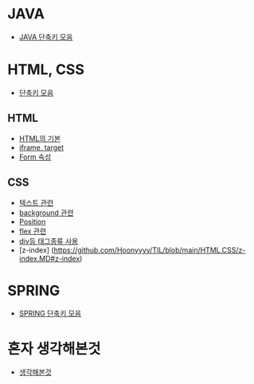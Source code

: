 # JAVA
- [JAVA 단축키 모음]()

# HTML, CSS
- [단축키 모음]()
## HTML
- [HTML의 기본](https://github.com/Hoonyyyy/TIL/blob/main/HTML.CSS/HTML%EC%9D%98%20%EA%B8%B0%EB%B3%B8.MD#html5)
- [iframe, target](https://github.com/Hoonyyyy/TIL/blob/main/HTML.CSS/iframe%20target.MD#iframe)
- [Form 속성](https://github.com/Hoonyyyy/TIL/blob/main/HTML.CSS/Form%EC%86%8D%EC%84%B1.MD#form-%EC%86%8D%EC%84%B1)

## CSS
- [텍스트 관련](https://github.com/Hoonyyyy/TIL/blob/main/HTML.CSS/%ED%85%8D%EC%8A%A4%ED%8A%B8%20%EA%B4%80%EB%A0%A8.MD#%ED%85%8D%EC%8A%A4%ED%8A%B8-%EC%9E%A5%EC%8B%9D-text-decoration)
- [background 관련]()
- [Position](https://github.com/Hoonyyyy/TIL/blob/main/HTML.CSS/Position%EA%B4%80%EB%A0%A8.MD#fixed%EB%A5%BC-%EC%9D%B4%EC%9A%A9%ED%95%B4%EC%84%9C-%EC%9C%84%EC%B9%98%EC%9E%A1%EB%8A%94%EA%B2%8C-%EB%8D%94%EC%9A%B1-%EC%A2%8B%EB%8B%A4)
- [flex 관련](https://github.com/Hoonyyyy/TIL/blob/main/HTML.CSS/flex.MD#flex-%EA%B8%B0%EB%B3%B8)
- [div등 태그종류 사용](https://github.com/Hoonyyyy/TIL/blob/main/HTML.CSS/%ED%83%9C%EA%B7%B8%EC%A2%85%EB%A5%98%20%EB%B0%8F%20%EC%82%AC%EC%9A%A9.MD#div)
- [z-index]
(https://github.com/Hoonyyyy/TIL/blob/main/HTML.CSS/z-index.MD#z-index)

# SPRING
- [SPRING 단축키 모음](https://github.com/Hoonyyyy/TIL/blob/main/JAVA%20SPRING/%EB%8B%A8%EC%B6%95%ED%82%A4%20%EB%AA%A8%EC%9D%8C.MD)

# 혼자 생각해본것
- [생각해본것](https://github.com/Hoonyyyy/TIL/blob/main/%ED%98%BC%EC%9E%90%20%EC%83%9D%EA%B0%81/%EC%83%9D%EA%B0%81%ED%95%B4%EB%B3%B8%EA%B2%83.MD)
